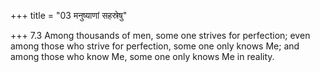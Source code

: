 +++
title = "03 मनुष्याणां सहस्रेषु"

+++
7.3 Among thousands of men, some one strives for perfection; even among
those who strive for perfection, some one only knows Me; and among those
who know Me, some one only knows Me in reality.
